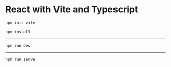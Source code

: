 # React with Vite and Typescript

```bash
npm init vite
```

```bash
npm install
```

---

```bash
npm run dev
```

---

```bash
npm run serve
```
